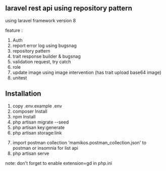 ## laravel rest api using repository pattern
using laravel framework version 8

feature : 
1. Auth
2. report error log using bugsnag
3. repository pattern
4. trait response builder & bugsnag
5. validation request, try catch
6. role
7. update image using image intervention (has trait upload base64 image)
8. unitest
## Installation
1. copy .env.example .env
2. composer Install
3. npm Install
4. php artisan migrate --seed
5. php artisan key:generate
6. php artisan storage:link
<!-- 8. php artisan migrate --env=testing (for database testing) -->
7. import postman collection 'mamikos.postman_collection.json' to postman or insomnia for list api
8. php artisan serve

note: don't forget to enable extension=gd in php.ini
